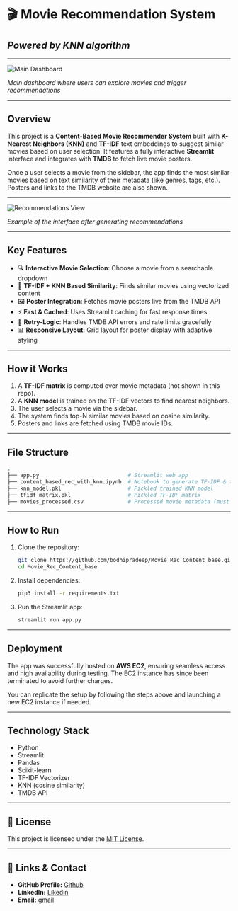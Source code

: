 # 🎬 Movie Recommendation System
## *Powered by KNN algorithm*
---

![Main Dashboard](https://github.com/user-attachments/assets/cfe9136e-5f9f-47b3-b640-37bc3f57d045)

*Main dashboard where users can explore movies and trigger recommendations*

---

## Overview

This project is a **Content-Based Movie Recommender System** built with **K-Nearest Neighbors (KNN)** and **TF-IDF** text embeddings to suggest similar movies based on user selection. It features a fully interactive **Streamlit** interface and integrates with **TMDB** to fetch live movie posters.

Once a user selects a movie from the sidebar, the app finds the most similar movies based on text similarity of their metadata (like genres, tags, etc.). Posters and links to the TMDB website are also shown.

---

![Recommendations View](https://github.com/user-attachments/assets/b1600584-883f-4f22-ad2c-993f598f0bc8)

*Example of the interface after generating recommendations*

---

## Key Features

- 🔍 **Interactive Movie Selection**: Choose a movie from a searchable dropdown
- 🧠 **TF-IDF + KNN Based Similarity**: Finds similar movies using vectorized content
- 🖼️ **Poster Integration**: Fetches movie posters live from the TMDB API
- ⚡ **Fast & Cached**: Uses Streamlit caching for fast response times
- 🔁 **Retry-Logic**: Handles TMDB API errors and rate limits gracefully
- 📊 **Responsive Layout**: Grid layout for poster display with adaptive styling

---

## How it Works

1. A **TF-IDF matrix** is computed over movie metadata (not shown in this repo).
2. A **KNN model** is trained on the TF-IDF vectors to find nearest neighbors.
3. The user selects a movie via the sidebar.
4. The system finds top-N similar movies based on cosine similarity.
5. Posters and links are fetched using TMDB movie IDs.

---

## File Structure

```bash
.
├── app.py                            # Streamlit web app
├── content_based_rec_with_knn.ipynb  # Notebook to generate TF-IDF & train KNN
├── knn_model.pkl                     # Pickled trained KNN model
├── tfidf_matrix.pkl                  # Pickled TF-IDF matrix
├── movies_processed.csv              # Processed movie metadata (must be present)
```

---

## How to Run

1. Clone the repository:
    ```bash
    git clone https://github.com/bodhipradeep/Movie_Rec_Content_base.git
    cd Movie_Rec_Content_base
    ```

2. Install dependencies:
    ```bash
    pip3 install -r requirements.txt
    ```

3. Run the Streamlit app:
    ```bash
    streamlit run app.py
    ```

---

## Deployment

The app was successfully hosted on **AWS EC2**, ensuring seamless access and high availability during testing. The EC2 instance has since been terminated to avoid further charges.

You can replicate the setup by following the steps above and launching a new EC2 instance if needed.

---

## Technology Stack
- Python
- Streamlit
- Pandas
- Scikit-learn
- TF-IDF Vectorizer
- KNN (cosine similarity)
- TMDB API

---

## 📄 License

This project is licensed under the [MIT License](LICENSE).

--- 

## 🔗 **Links & Contact**

- **GitHub Profile:** [Github](https://github.com/pradeep-kumar8/)
- **LinkedIn:** [Likedin](https://linkedin.com/in/pradeep-kumar8)
- **Email:** [gmail](mailto:pradeep.kmr.pro@gmail.com)
